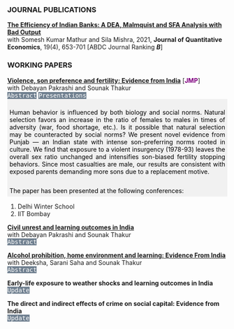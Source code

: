 <script>
  function toggleAbstract(id) {
    var abstract = document.getElementById(id);
    if (abstract.style.display === "none" || abstract.style.display === "") {
      abstract.style.display = "block";
    } else {
      abstract.style.display = "none";
    }
  }
</script>
### JOURNAL PUBLICATIONS
**[The Efficiency of Indian Banks: A DEA, Malmquist and SFA Analysis with Bad Output](https://link.springer.com/article/10.1007/s40953-021-00247-x)** <br>
with Somesh Kumar Mathur and Sila Mishra, 2021, **Journal of Quantitative Economics**, 19(4), 653-701 [ABDC Journal Ranking _**B**_]
### WORKING PAPERS
**[Violence, son preference and fertility: Evidence from India](https://papers.ssrn.com/sol3/papers.cfm?abstract_id=4541204)** [**<span style="color: purple">JMP</span>**] <br>
with Debayan Pakrashi and Sounak Thakur<br>
<kbd style="background-color: #708090; color: white; cursor: pointer;" onclick="toggleAbstract('abstract1')"> Abstract</kbd> 
<kbd style="background-color: #708090; color: white; cursor: pointer;" onclick="toggleAbstract('conf1')"> Presentations</kbd>
<span id="abstract1" class="panel" style="display: none; background-color: #F1F1F1; padding: 5px;text-align: justify; color: #000000; display: block;">  
Human behavior is influenced by both biology and social norms. Natural selection favors an increase in the ratio of females to males in times of adversity (war, food shortage, etc.). Is it possible that natural selection may be counteracted by social norms? We present novel evidence from Punjab — an Indian state with intense son-preferring norms rooted in culture. We find that exposure to a violent insurgency (1978-93) leaves the overall sex ratio unchanged and intensifies son-biased fertility stopping behaviors. Since most casualties are male, our results are consistent with exposed parents demanding more sons due to a replacement motive.  
</span>
<span id="conf1" class="panel" style="display: none; background-color: #F1F1F1; padding: 5px;text-align: justify; color: #000000; display: block;">  
The paper has been presented at the following conferences:  
<ol>
  <li>Delhi Winter School</li>
  <li>IIT Bombay</li>
</ol>
</span>

**[Civil unrest and learning outcomes in India](https://papers.ssrn.com/sol3/papers.cfm?abstract_id=4541178)**<br>
with Debayan Pakrashi and Sounak Thakur <br>
<kbd style="background-color: #708090; color: white; cursor: pointer;" onclick="toggleAbstract('abstract2')"> Abstract </kbd> 
<span id="abstract2" class="panel" style="display: none; background-color: #F1F1F1; padding: 5px;text-align: justify; color: #000000;">  
We study the effect of civil unrest on learning outcomes of schoolgoing children. The context of the study is the Indian province of Jammu and Kashmir, a part of which (namely, the Kashmir valley) witnessed a sudden intensification in violence in 2010. We exploit this plausibly exogenous intensification in a difference-in-differences framework. Exposed children perform poorly on a basic (grade 2-3 level) literacy and numeracy test as compared to their non-exposed counterparts. The effects are fairly substantial in magnitude (about 0.54 σ and 0.37 σ for language and math, respectively), and persist for at least 2 years. All exposed students, including those in higher classes (grades 6-8 and 9-12), are affected. We provide suggestive evidence that reduced school quality and increased psychological stress amongst students may drive these results.  
</span>

**[Alcohol prohibition, home environment and learning: Evidence From India](https://papers.ssrn.com/sol3/papers.cfm?abstract_id=4958902)** <br>
with Deeksha, Sarani Saha and Sounak Thakur <br>
<kbd style="background-color: #708090; color: white; cursor: pointer;" onclick="toggleAbstract('abstract3')"> Abstract </kbd> 
<span id="abstract3" class="panel" style="display: none; background-color: #F1F1F1; padding: 5px;text-align: justify; color: #000000;">  
We study the effects of alcohol prohibition on children’s learning outcomes. We exploit a plausibly exogenous change in the availability of alcohol in the Indian state of Bihar, which implemented a state-wide ban on the manufacturing, sale, transport and consumption of alcohol. Using a difference-in-differences framework, we find that the ban reduced alcohol consumption and improved the learning outcomes of school-going children in Bihar. The results are plausibly driven by lower domestic violence and improvements in the home environment induced by reduced alcohol consumption on the part of adult males.  
</span>

**Early-life exposure to weather shocks and learning outcomes in India**<br>
<kbd style="background-color: #708090; color: white; cursor: pointer;" onclick="toggleAbstract('abstract4')"> Update </kbd> 
<span id="abstract4" class="panel" style="display: none; background-color: #F1F1F1; padding: 5px;text-align: justify; color: #000000;">  
Draft coming soon. 
</span>

**The direct and indirect effects of crime on social capital: Evidence from India**<br>
<kbd style="background-color: #708090; color: white; cursor: pointer;" onclick="toggleAbstract('abstract5')"> Update </kbd> 
<span id="abstract5" class="panel" style="display: none; background-color: #F1F1F1; padding: 5px;text-align: justify; color: #000000;">  
Draft coming soon. 
</span>


